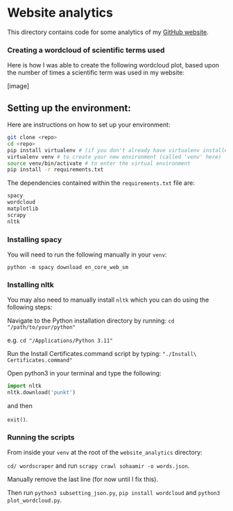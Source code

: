 # Website analytics

This directory contains code for some analytics of my [GitHub website](https://sohaamir.github.io/).

### Creating a wordcloud of scientific terms used

Here is how I was able to create the following wordcloud plot, based upon the number of times a scientific term was used in my website:

[image]

## Setting up the environment:

Here are instructions on how to set up your environment:

```bash
git clone <repo>
cd <repo>
pip install virtualenv # (if you don't already have virtualenv installed)
virtualenv venv # to create your new environment (called 'venv' here)
source venv/bin/activate # to enter the virtual environment
pip install -r requirements.txt
```

The dependencies contained within the `requirements.txt` file are:

```python
spacy
wordcloud
matplotlib
scrapy
nltk
```

### Installing spacy
You will need to run the following manually in your `venv`: 

`python -m spacy download en_core_web_sm`

### Installing nltk

You may also need to manually install `nltk` which you can do using the following steps:

Navigate to the Python installation directory by running:
`cd "/path/to/your/python"`

e.g.
`cd "/Applications/Python 3.11"`

Run the Install Certificates.command script by typing:
`"./Install\ Certificates.command"`

Open python3 in your terminal and type the following:
```python
import nltk
nltk.download('punkt')
```

and then 

`exit()`.

### Running the scripts

From inside your `venv` at the root of the `website_analytics` directory:

`cd/ wordscraper` and run `scrapy crawl sohaamir -o words.json`.

Manually remove the last line (for now until I fix this).

Then run `python3 subsetting_json.py`, `pip install wordcloud` and `python3 plot_wordcloud.py`.
